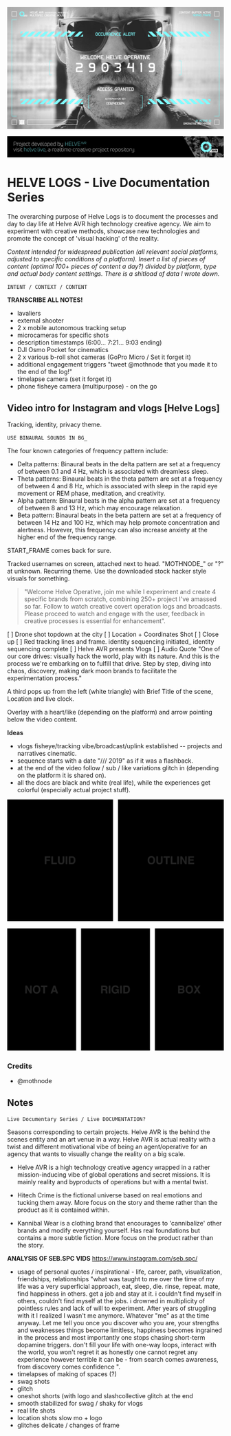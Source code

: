 ![Project Banner](/mixer-offline.png)

[![BANNERTAG](/assets/readme_visuals/helve-banner.png)](http://helve.live)

<a name="intro"></a> 
# HELVE LOGS - Live Documentation Series
The overarching purpose of Helve Logs is to document the processes and day to day life at Helve AVR high technology creative agency. We aim to experiment with creative methods, showcase new technologies and promote the concept of 'visual hacking' of the reality.

*Content intended for widespread publication (all relevant social platforms, adjusted to specific conditions of a platform). Insert a list of pieces of content (optimal 100+ pieces of content a day?) divided by platform, type and actual body content settings. There is a shitload of data I wrote down.*
```
INTENT / CONTEXT / CONTENT
```
**TRANSCRIBE ALL NOTES!**

- lavaliers
- external shooter
- 2 x mobile autonomous tracking setup
- microcameras for specific shots
- description timestamps (6:00... 7:21... 9:03 ending)
- DJI Osmo Pocket for cinematics
- 2 x various b-roll shot cameras (GoPro Micro / Set it forget it)
- additional engagement triggers "tweet @mothnode that you made it to the end of the log!"
- timelapse camera (set it forget it)
- phone fisheye camera (multipurpose) - on the go

## Video intro for Instagram and vlogs [Helve Logs]
Tracking, identity, privacy theme.
```
USE BINAURAL SOUNDS IN BG_
```
The four known categories of frequency pattern include:

- Delta patterns: Binaural beats in the delta pattern are set at a frequency of between 0.1 and 4 Hz, which is associated with dreamless sleep.
- Theta patterns: Binaural beats in the theta pattern are set at a frequency of between 4 and 8 Hz, which is associated with sleep in the rapid eye movement or REM phase, meditation, and creativity.
- Alpha pattern: Binaural beats in the alpha pattern are set at a frequency of between 8 and 13 Hz, which may encourage relaxation.
- Beta pattern: Binaural beats in the beta pattern are set at a frequency of between 14 Hz and 100 Hz, which may help promote concentration and alertness. However, this frequency can also increase anxiety at the higher end of the frequency range.

START_FRAME comes back for sure.

Tracked usernames on screen, attached next to head. "MOTHNODE_" or "?" at unknown. Recurring theme.
Use the downloaded stock hacker style visuals for something.

> "Welcome Helve Operative, join me while I experiment and create 4 specific brands from scratch, combining 250+ project I've amassed so far. Follow to watch creative covert operation logs and broadcasts. Please proceed to watch and engage with the user, feedback in creative processes is essential for enhancement".

[ ] Drone shot topdown at the city
[ ] Location + Coordinates Shot
[ ] Close up
[ ] Red tracking lines and frame.
identity sequencing initiated_
identity sequencing complete
[ ] Helve AVR presents Vlogs
[ ] Audio Quote "One of our core drives: visually hack the world, play with its nature. And this is the process we're embarking on to fulfill that drive. Step by step, diving into chaos, discovery, making dark moon brands to facilitate the experimentation process."

A third pops up from the left (white triangle) with Brief Title of the scene, Location and live clock.

Overlay with a heart/like (depending on the platform) and arrow pointing below the video content.

**Ideas**
- vlogs fisheye/tracking vibe/broadcast/uplink established -- projects and narratives cinematic.
- sequence starts with a date "/// 2019" as if it was a flashback.
- at the end of the video follow / sub / like variations glitch in (depending on the platform it is shared on).
- all the docs are black and white (real life), while the experiences get colorful (especially actual project stuff).

![GALLERY DUAL](/assets/readme_visuals/vaco-dual-gallery.png)

![GALLERY TRIPLE](/assets/readme_visuals/vaco-triple-gallery.png)

<a name="credits"></a>
### Credits
+ @mothnode

## Notes
```
Live Documentary Series / Live DOCUMENTATION?
```
Seasons corresponding to certain projects. Helve AVR is the behind the scenes entity and an art venue in a way. Helve AVR is actual reality with a twist and different motivational vibe of being an agent/operative for an agency that wants to visually change the reality on a big scale.

- Helve AVR is a high technology creative agency wrapped in a rather mission-inducing vibe of global operations and secret missions. It is mainly reality and byproducts of operations but with a mental twist.

- Hitech Crime is the fictional universe based on real emotions and tucking them away. More focus on the story and theme rather than the product as it is contained within.

- Kannibal Wear is a clothing brand that encourages to 'cannibalize' other brands and modify everything yourself. Has real foundations but contains a more subtle fiction. More focus on the product rather than the story. 

**ANALYSIS OF SEB.SPC VIDS**
https://www.instagram.com/seb.spc/
- usage of personal quotes / inspirational - life, career, path, visualization, friendships, relationships
"what was taught to me over the time of my life was a very superficial approach, eat, sleep, die. rinse, repeat. mate, find happiness in others. get a job and stay at it. i couldn't find myself in others, couldn't find myself at the jobs. i drowned in multiplicity of pointless rules and lack of will to experiment. After years of struggling with it I realized I wasn't me anymore. Whatever "me" as at the time anyway. Let me tell you once you discover who you are, your strengths and weaknesses things become limitless, happiness becomes ingrained in the process and most importantly one stops chasing short-term dopamine triggers. don't fill your life with one-way loops, interact with the world, you won't regret it as honestly one cannot regret any experience however terrible it can be - from search comes awareness, from discovery comes confidence ".
- timelapses of making of spaces (?)
- swag shots
- glitch
- oneshot shorts (with logo and slashcollective glitch at the end
- smooth stabilized for swag / shaky for vlogs
- real life shots
- location shots slow mo + logo
- glitches delicate / changes of frame

